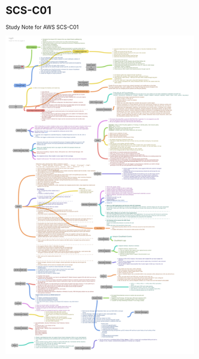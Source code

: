 # SCS-C01
Study Note for AWS SCS-C01


![MindMap](https://github.com/bhasbor/SCS-C01/blob/master/Hacked_red_flag.png)
